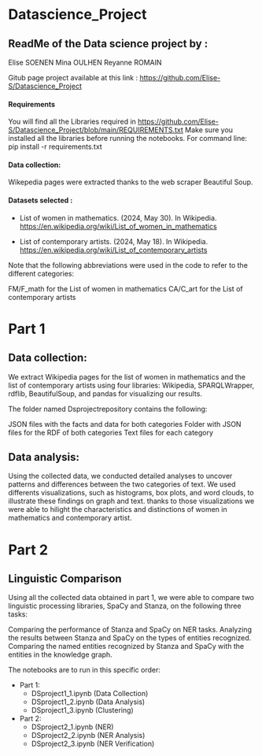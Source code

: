 # Datascience_Project
##  ReadMe of the Data science project by : 

Elise SOENEN
Mina OULHEN
Reyanne ROMAIN

Gitub page project available at this link : https://github.com/Elise-S/Datascience_Project

#### Requirements 

You will find all the Libraries required in https://github.com/Elise-S/Datascience_Project/blob/main/REQUIREMENTS.txt
Make sure you installed all the libraries before running the notebooks.
For command line: pip install -r requirements.txt

#### Data collection: 

Wikepedia pages were extracted thanks to the web scraper Beautiful Soup.

#### Datasets selected :

- List of women in mathematics. (2024, May 30). In Wikipedia. https://en.wikipedia.org/wiki/List_of_women_in_mathematics

- List of contemporary artists. (2024, May 18). In Wikipedia. https://en.wikipedia.org/wiki/List_of_contemporary_artists

Note that the following abbreviations were used in the code to refer to the different categories:

FM/F_math for the List of women in mathematics
CA/C_art for the List of contemporary artists


#  Part 1 


## Data collection: 

We extract Wikipedia pages for the list of women in mathematics and the list of contemporary artists using four libraries: Wikipedia, SPARQLWrapper, rdflib, BeautifulSoup, and pandas for visualizing our results.

The folder named Dsprojectrepository contains the following:

JSON files with the facts and data for both categories
Folder with JSON files for the RDF of both categories
Text files for each category

## Data analysis: 

Using the collected data, we conducted detailed analyses to uncover patterns and differences between the two categories of text. We used differents visualizations, such as histograms, box plots, and word clouds, to illustrate these findings on graph and text. thanks to those visualizations we were able to hilight the characteristics and distinctions of women in mathematics and contemporary artist.

# Part 2 

## Linguistic Comparison 

Using all the collected data obtained in part 1, we were able to compare two linguistic processing libraries, SpaCy and Stanza, on the following three tasks:

Comparing the performance of Stanza and SpaCy on NER tasks.
Analyzing the results between Stanza and SpaCy on the types of entities recognized.
Comparing the named entities recognized by Stanza and SpaCy with the entities in the knowledge graph.

The notebooks are to run in this specific order:
- Part 1:
    - DSproject1_1.ipynb (Data Collection)
    - DSproject1_2.ipynb (Data Analysis)
    - DSproject1_3.ipynb (Clustering)
- Part 2:
    - DSproject2_1.ipynb (NER)
    - DSproject2_2.ipynb (NER Analysis)
    - DSproject2_3.ipynb (NER Verification)




